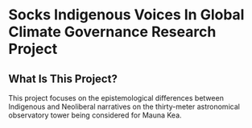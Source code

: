 # Socks Indigenous Voices In Global Climate Governance Research Project

## What Is This Project?
This project focuses on the epistemological differences between Indigenous and Neoliberal narratives on the thirty-meter astronomical observatory tower being considered for Mauna Kea.

